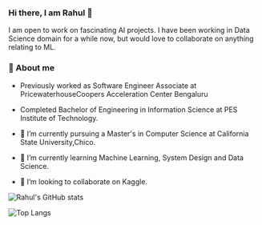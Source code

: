 ### Hi there, I am Rahul 👋
I am open to work on fascinating AI projects. I have been working in Data Science domain for a while now, but would love to collaborate on anything relating to ML.

### 🦸‍ About me 
- Previously worked as Software Engineer Associate at PricewaterhouseCoopers Acceleration Center Bengaluru <br>
- Completed Bachelor of Engineering in Information Science at PES Institute of Technology.
  
- 🔭 I’m currently pursuing a Master's in Computer Science at California State University,Chico.
- 🌱 I’m currently learning Machine Learning, System Design and Data Science.
- 👯 I’m looking to collaborate on Kaggle.
<!--
**rahulbijoor/rahulbijoor** is a ✨ _special_ ✨ repository because its `README.md` (this file) appears on your GitHub profile.

Here are some ideas to get you started:

- 🔭 I’m currently working on ...
- 🌱 I’m currently learning ...
- 👯 I’m looking to collaborate on ...
- 🤔 I’m looking for help with ...
- 💬 Ask me about ...
- 📫 How to reach me: ...
- 😄 Pronouns: ...
- ⚡ Fun fact: ...
-->

![Rahul's GitHub stats](https://github-readme-stats.vercel.app/api?username=rahulbijoor&show_icons=true&theme=)

![Top Langs](https://github-readme-stats.vercel.app/api/top-langs/?username=rahulbijoor&hide=javascript,css,scss,html&theme=tokyonight)
